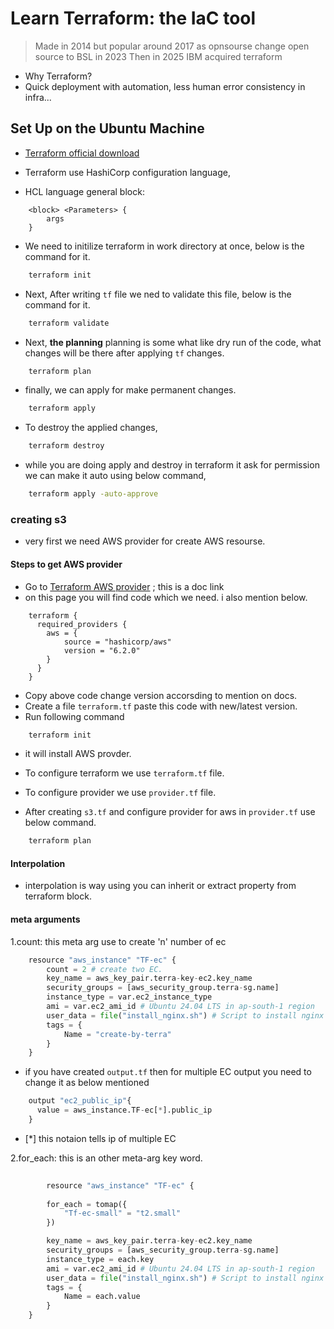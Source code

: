 # Learn Terraform: the IaC tool

> Made in 2014 but popular around 2017 as opnsourse
> change open source to BSL in 2023
> Then in 2025 IBM acquired terraform

- Why Terraform?
- Quick deployment with automation, less human error consistency in infra...

## Set Up on the Ubuntu Machine

- [Terraform official download](https://developer.hashicorp.com/terraform/tutorials/aws-get-started/install-cli)
- Terraform use HashiCorp configuration language,

- HCL language general block:

```HCL
    <block> <Parameters> {
        args
    }
```

- We need to initilize terraform in work directory at once, below is the command for it.

```bash
    terraform init
```

- Next, After writing `tf` file we ned to validate this file, below is the command for it.

```bash
    terraform validate
```

- Next, **the planning** planning is some what like dry run of the code, what changes will be there after applying `tf` changes.

```bash
    terraform plan
```

- finally, we can apply for make permanent changes.

```bash
    terraform apply 
```

- To destroy the applied changes,

```bash
    terraform destroy
```

- while you are doing apply and destroy in terraform it ask for permission we can make it auto using below command,

```bash
    terraform apply -auto-approve
```

### creating s3

- very first we need AWS provider for create AWS resourse.

#### Steps to get AWS provider

- Go to [Terraform AWS provider](https://registry.terraform.io/providers/hashicorp/aws/latest/docs) ; this is a doc link
- on this page you will find code which we need. i also mention below.

```code
    terraform {
      required_providers {
        aws = {
            source = "hashicorp/aws"
            version = "6.2.0"
        }
      }
    }
```

- Copy above code change version accorsding to mention on docs.
- Create a file `terraform.tf` paste this code with new/latest version.
- Run following command

```bash
    terraform init
```

- it will install AWS provder.

- To configure terraform we use `terraform.tf` file.

- To configure provider we use `provider.tf` file.

- After creating `s3.tf` and configure provider for aws in `provider.tf` use below command.

```bash
    terraform plan
```

#### Interpolation

- interpolation is way using you can inherit or extract property from terraform block.

#### meta arguments

1.count: this meta arg use to create 'n' number of ec

```python
    resource "aws_instance" "TF-ec" {
        count = 2 # create two EC.
        key_name = aws_key_pair.terra-key-ec2.key_name
        security_groups = [aws_security_group.terra-sg.name]
        instance_type = var.ec2_instance_type
        ami = var.ec2_ami_id # Ubuntu 24.04 LTS in ap-south-1 region
        user_data = file("install_nginx.sh") # Script to install nginx
        tags = {
            Name = "create-by-terra"
        }
    }
```

- if you have created `output.tf` then for multiple EC output you need to change it as below mentioned

```python
    output "ec2_public_ip"{
      value = aws_instance.TF-ec[*].public_ip
    }
```

- [*] this notaion tells ip of multiple EC

2.for_each: this is an other meta-arg key word.

```python
    
        resource "aws_instance" "TF-ec" {
        
        for_each = tomap({
            "Tf-ec-small" = "t2.small"
        })

        key_name = aws_key_pair.terra-key-ec2.key_name
        security_groups = [aws_security_group.terra-sg.name]
        instance_type = each.key
        ami = var.ec2_ami_id # Ubuntu 24.04 LTS in ap-south-1 region
        user_data = file("install_nginx.sh") # Script to install nginx
        tags = {
            Name = each.value
        }
    }

```
